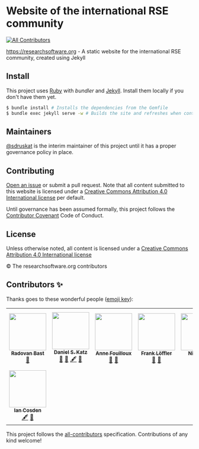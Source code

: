 # Website of the international RSE community
<!-- ALL-CONTRIBUTORS-BADGE:START - Do not remove or modify this section -->
[![All Contributors](https://img.shields.io/badge/all_contributors-8-orange.svg?style=flat-square)](#contributors-)
<!-- ALL-CONTRIBUTORS-BADGE:END -->

https://researchsoftware.org - A static website for the international RSE community, created using Jekyll

## Install

This project uses [Ruby](https://www.ruby-lang.org) with *bundler* and [Jekyll](https://jekyllrb.com). Install them locally if you don't have them yet.

```sh
$ bundle install # Installs the dependencies from the Gemfile
$ bundle exec jekyll serve -w # Builds the site and refreshes when content changes
```

## Maintainers

[@sdruskat](https://github.com/sdruskat) is the interim maintainer of this project until it has a proper governance policy in place.

## Contributing

[Open an issue](https://github.com/RSE-leaders/researchsoftware.org/issues/new) or submit a pull request.
Note that all content submitted to this website is licensed under a [Creative Commons Attribution 4.0 International license](LICENSE) per default.

Until governance has been assumed formally, this project follows the [Contributor Covenant](https://www.contributor-covenant.org/version/2/0/code_of_conduct/) Code of Conduct.

## License

Unless otherwise noted, all content is licensed under a [Creative Commons Attribution 4.0 International license](LICENSE)

© The researchsoftware.org contributors

## Contributors ✨

Thanks goes to these wonderful people ([emoji key](https://allcontributors.org/docs/en/emoji-key)):

<!-- ALL-CONTRIBUTORS-LIST:START - Do not remove or modify this section -->
<!-- prettier-ignore-start -->
<!-- markdownlint-disable -->
<table>
  <tr>
    <td align="center"><a href="https://bast.fr"><img src="https://avatars.githubusercontent.com/u/5120679?v=4?s=100" width="100px;" alt=""/><br /><sub><b>Radovan Bast</b></sub></a><br /><a href="https://github.com/RSE-leaders/researchsoftware.org/pulls?q=is%3Apr+reviewed-by%3Abast" title="Reviewed Pull Requests">👀</a></td>
    <td align="center"><a href="https://github.com/danielskatz"><img src="https://avatars.githubusercontent.com/u/2913845?v=4?s=100" width="100px;" alt=""/><br /><sub><b>Daniel S. Katz</b></sub></a><br /><a href="#blog-danielskatz" title="Blogposts">📝</a> <a href="https://github.com/RSE-leaders/researchsoftware.org/pulls?q=is%3Apr+reviewed-by%3Adanielskatz" title="Reviewed Pull Requests">👀</a> <a href="#content-danielskatz" title="Content">🖋</a> <a href="#ideas-danielskatz" title="Ideas, Planning, & Feedback">🤔</a></td>
    <td align="center"><a href="http://www.mn.uio.no/geo/english/people/adm/annefou/"><img src="https://avatars.githubusercontent.com/u/8168508?v=4?s=100" width="100px;" alt=""/><br /><sub><b>Anne Fouilloux</b></sub></a><br /><a href="#blog-annefou" title="Blogposts">📝</a> <a href="https://github.com/RSE-leaders/researchsoftware.org/pulls?q=is%3Apr+reviewed-by%3Aannefou" title="Reviewed Pull Requests">👀</a></td>
    <td align="center"><a href="https://github.com/knarrff"><img src="https://avatars.githubusercontent.com/u/405290?v=4?s=100" width="100px;" alt=""/><br /><sub><b>Frank Löffler</b></sub></a><br /><a href="#blog-knarrff" title="Blogposts">📝</a> <a href="https://github.com/RSE-leaders/researchsoftware.org/pulls?q=is%3Apr+reviewed-by%3Aknarrff" title="Reviewed Pull Requests">👀</a></td>
    <td align="center"><a href="https://github.com/nrmay"><img src="https://avatars.githubusercontent.com/u/4125927?v=4?s=100" width="100px;" alt=""/><br /><sub><b>Nick May</b></sub></a><br /><a href="https://github.com/RSE-leaders/researchsoftware.org/pulls?q=is%3Apr+reviewed-by%3Anrmay" title="Reviewed Pull Requests">👀</a></td>
    <td align="center"><a href="https://github.com/benvanwerkhoven"><img src="https://avatars.githubusercontent.com/u/2337546?v=4?s=100" width="100px;" alt=""/><br /><sub><b>Ben van Werkhoven</b></sub></a><br /><a href="#blog-benvanwerkhoven" title="Blogposts">📝</a> <a href="https://github.com/RSE-leaders/researchsoftware.org/pulls?q=is%3Apr+reviewed-by%3Abenvanwerkhoven" title="Reviewed Pull Requests">👀</a> <a href="#maintenance-benvanwerkhoven" title="Maintenance">🚧</a></td>
    <td align="center"><a href="http://sdruskat.net"><img src="https://avatars.githubusercontent.com/u/3007126?v=4?s=100" width="100px;" alt=""/><br /><sub><b>Stephan Druskat</b></sub></a><br /><a href="#maintenance-sdruskat" title="Maintenance">🚧</a> <a href="https://github.com/RSE-leaders/researchsoftware.org/pulls?q=is%3Apr+reviewed-by%3Asdruskat" title="Reviewed Pull Requests">👀</a> <a href="#blog-sdruskat" title="Blogposts">📝</a> <a href="#content-sdruskat" title="Content">🖋</a> <a href="#design-sdruskat" title="Design">🎨</a></td>
  </tr>
  <tr>
    <td align="center"><a href="https://github.com/cosden"><img src="https://avatars.githubusercontent.com/u/5824618?v=4?s=100" width="100px;" alt=""/><br /><sub><b>Ian Cosden</b></sub></a><br /><a href="#content-cosden" title="Content">🖋</a> <a href="#ideas-cosden" title="Ideas, Planning, & Feedback">🤔</a></td>
  </tr>
</table>

<!-- markdownlint-restore -->
<!-- prettier-ignore-end -->

<!-- ALL-CONTRIBUTORS-LIST:END -->

This project follows the [all-contributors](https://github.com/all-contributors/all-contributors) specification. Contributions of any kind welcome!

